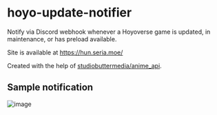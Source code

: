 # hoyo-update-notifier

Notify via Discord webhook whenever a Hoyoverse game is updated, in maintenance, or has preload available.

Site is available at https://hun.seria.moe/

Created with the help of [studiobuttermedia/anime_api](https://github.com/studiobuttermedia/anime_api).

## Sample notification

![image](https://github.com/seriaati/hoyo-update-notifier/assets/61446626/0f22eadc-2477-4159-b265-732aa0f13ad8)
